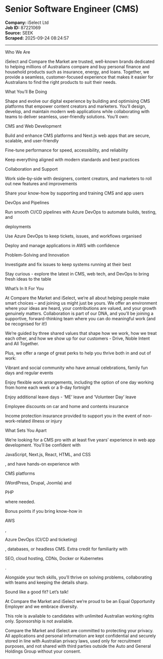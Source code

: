 # Senior Software Engineer (CMS)

**Company:** iSelect Ltd  
**Job ID:** 87221069  
**Source:** SEEK  
**Scraped:** 2025-09-24 08:24:57

---

Who We Are

iSelect and Compare the Market are trusted, well-known brands dedicated to helping millions of Australians compare and buy personal finance and household products such as insurance, energy, and loans. Together, we provide a seamless, customer-focused experience that makes it easier for Australians to find the right products to suit their needs.

What You’ll Be Doing

Shape and evolve our digital experience by building and optimising CMS platforms that empower content creators and marketers. You’ll design, develop, and maintain modern web applications while collaborating with teams to deliver seamless, user-friendly solutions. You’ll own:

CMS and Web Development

Build and enhance CMS platforms and Next.js web apps that are secure, scalable, and user-friendly

Fine-tune performance for speed, accessibility, and reliability

Keep everything aligned with modern standards and best practices

Collaboration and Support

Work side-by-side with designers, content creators, and marketers to roll out new features and improvements

Share your know-how by supporting and training CMS and app users

DevOps and Pipelines

Run smooth CI/CD pipelines with Azure DevOps to automate builds, testing, and

deployments

Use Azure DevOps to keep tickets, issues, and workflows organised

Deploy and manage applications in AWS with confidence

Problem-Solving and Innovation

Investigate and fix issues to keep systems running at their best

Stay curious - explore the latest in CMS, web tech, and DevOps to bring fresh ideas to the table

What’s In It For You

At Compare the Market and iSelect, we’re all about helping people make smart choices – and joining us might just be yours. We offer an environment where your ideas are heard, your contributions are valued, and your growth genuinely matters. Collaboration is part of our DNA, and you’ll be joining a supportive, forward-thinking team where you can do meaningful work (and be recognised for it!)

We’re guided by three shared values that shape how we work, how we treat each other, and how we show up for our customers - Drive, Noble Intent and All Together.

Plus, we offer a range of great perks to help you thrive both in and out of work:

Vibrant and social community who have annual celebrations, family fun days and regular events

Enjoy flexible work arrangements, including the option of one day working from home each week or a 9-day fortnight

Enjoy additional leave days - ‘ME’ leave and ‘Volunteer Day’ leave

Employee discounts on car and home and contents insurance

Income protection insurance provided to support you in the event of non-work-related illness or injury

What Sets You Apart

We’re looking for a CMS pro with at least five years’ experience in web app development. You’ll be confident with

JavaScript, Next.js, React, HTML, and CSS

, and have hands-on experience with

CMS platforms

(WordPress, Drupal, Joomla) and

PHP

where needed.

Bonus points if you bring know-how in

AWS

,

Azure DevOps (CI/CD and ticketing)

, databases, or headless CMS. Extra credit for familiarity with

SEO, cloud hosting, CDNs, Docker or Kubernetes

.

Alongside your tech skills, you’ll thrive on solving problems, collaborating with teams and keeping the details sharp.

Sound like a good fit? Let’s talk!

At Compare the Market and iSelect we’re proud to be an Equal Opportunity Employer and we embrace diversity.

This role is available to candidates with unlimited Australian working rights only. Sponsorship is not available.

Compare the Market and iSelect are committed to protecting your privacy. All applications and personal information are kept confidential and securely stored in line with Australian privacy laws, used only for recruitment purposes, and not shared with third parties outside the Auto and General Holdings Group without your consent.
